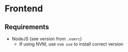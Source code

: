 # Frontend

## Requirements

- NodeJS (see version from `.nvmrc`)
  - If using NVM, use `nvm use` to install correct version
